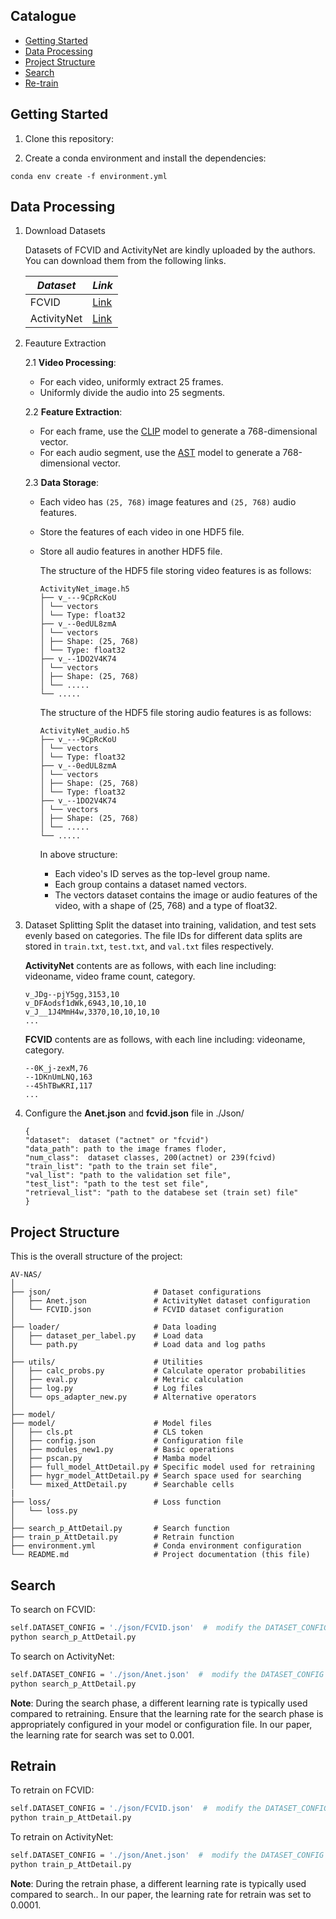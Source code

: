 ## Catalogue
- [Getting Started](#getting-started)
- [Data Processing](#data-processing)
- [Project Structure](#Project-Structure)
- [Search](#Search)
- [Re-train](#Re-train)
## Getting Started
1. Clone this repository:

2. Create a conda environment and install the dependencies:

```
conda env create -f environment.yml
```

## Data Processing
1. Download Datasets

   Datasets of FCVID and ActivityNet are kindly uploaded by the authors. You can download them from the following links.
   
	| *Dataset*   | *Link*                                                   |
	| ----------- | ------------------------------------------------------- |
	| FCVID       | [Link](https://pan.baidu.com/s/1II0DdB_nSMEw7HeDTussmw?pwd=y9ya) |
	| ActivityNet | [Link](https://pan.baidu.com/s/1sgOSPCdlexjDLNz6hqRQwQ?pwd=ss4h) |

2. Feauture Extraction

    2.1 **Video Processing**:
    - For each video, uniformly extract 25 frames.
    - Uniformly divide the audio into 25 segments.

    2.2 **Feature Extraction**:

    - For each frame, use the [CLIP](https://github.com/openai/CLIP) model to generate a 768-dimensional vector.
    - For each audio segment, use the [AST](https://github.com/YuanGongND/ast) model to generate a 768-dimensional vector.

    2.3 **Data Storage**:
    - Each video has `(25, 768)` image features and `(25, 768)` audio features.
    
    - Store the features of each video in one HDF5 file.
    
    - Store all audio features in another HDF5 file.
    
      The structure of the HDF5 file storing video features is as follows:
      ```
      ActivityNet_image.h5
      ├── v_---9CpRcKoU
      │ └── vectors
      │ └── Type: float32
      ├── v_--0edUL8zmA
      │ └── vectors
      │ ├── Shape: (25, 768)
      │ └── Type: float32
      ├── v_--1DO2V4K74
      │ └── vectors
      │ ├── Shape: (25, 768)
      │ └── .....
      └── .....
      ```
      
      The structure of the HDF5 file storing audio features is as follows:
       ```
      ActivityNet_audio.h5
      ├── v_---9CpRcKoU
      │ └── vectors
      │ └── Type: float32
      ├── v_--0edUL8zmA
      │ └── vectors
      │ ├── Shape: (25, 768)
      │ └── Type: float32
      ├── v_--1DO2V4K74
      │ └── vectors
      │ ├── Shape: (25, 768)
      │ └── .....
      └── .....
       ```

	  In above structure:
      - Each video's ID serves as the top-level group name.
      - Each group contains a dataset named vectors.
      - The vectors dataset contains the image or audio features of the video, with a shape of (25, 768) and a type of float32.
    
3. Dataset Splitting
   Split the dataset into training, validation, and test sets evenly based on categories. The file IDs for different data splits are stored in `train.txt`, `test.txt`, and `val.txt` files respectively.
   
   **ActivityNet** contents are as follows, with each line including: videoname, video frame count, category.
   ```
   v_JDg--pjY5gg,3153,10
   v_DFAodsf1dWk,6943,10,10,10
   v_J__1J4MmH4w,3370,10,10,10,10
   ...
   ```

	 **FCVID** contents are as follows, with each line including: videoname, category.
   ```
   --0K_j-zexM,76
   --1DKnUmLNQ,163
   --45hTBwKRI,117
   ...
   ```
   
4. Configure the **Anet.json** and **fcvid.json** file in ./Json/
   ```
   {
   "dataset":  dataset ("actnet" or "fcvid")
   "data_path": path to the image frames floder,
   "num_class":  dataset classes, 200(actnet) or 239(fcivd)
   "train_list": "path to the train set file",
   "val_list": "path to the validation set file",
   "test_list": "path to the test set file",
   "retrieval_list": "path to the databese set (train set) file"
   }
   ```
   

  ## Project Structure

  This is the overall structure of the project:

```
AV-NAS/
│
├── json/               		# Dataset configurations
│   ├── Anet.json				# ActivityNet dataset configuration
│   └── FCVID.json      		# FCVID dataset configuration
│
├── loader/            			# Data loading
│   ├── dataset_per_label.py	# Load data		
│   └── path.py      			# Load data and log paths
│
├── utils/                      # Utilities
│   ├── calc_probs.py           # Calculate operator probabilities
│   ├── eval.py                 # Metric calculation
│   ├── log.py                  # Log files
│   └── ops_adapter_new.py      # Alternative operators
│
├── model/
├── model/                      # Model files
│   ├── cls.pt                  # CLS token
│   ├── config.json             # Configuration file
│   ├── modules_new1.py         # Basic operations
│   ├── pscan.py                # Mamba model
│   ├── full_model_AttDetail.py # Specific model used for retraining
│   ├── hygr_model_AttDetail.py # Search space used for searching
│   └── mixed_AttDetail.py      # Searchable cells
|
├── loss/						# Loss function
│   └── loss.py
│
├── search_p_AttDetail.py       # Search function
├── train_p_AttDetail.py		# Retrain function
├── environment.yml             # Conda environment configuration
└── README.md          			# Project documentation (this file)
```

  ## Search

  To search on FCVID:

  ```bash
  self.DATASET_CONFIG = './json/FCVID.json'  #  modify the DATASET_CONFIG attribute in the Path class located in ./loader/path.py.
  python search_p_AttDetail.py
  ```

  To search on ActivityNet:

  ```bash
  self.DATASET_CONFIG = './json/Anet.json'  #  modify the DATASET_CONFIG attribute in the Path class located in ./loader/path.py.
  python search_p_AttDetail.py
  ```
**Note**: During the search phase, a different learning rate is typically used compared to retraining. Ensure that the learning rate for the search phase is appropriately configured in your model or configuration file. In our paper, the learning rate for search was set to 0.001.


  ## Retrain

  To retrain on FCVID:
  ```bash
  self.DATASET_CONFIG = './json/FCVID.json'  #  modify the DATASET_CONFIG attribute in the CfgSearch class located in train_p_AttDetail.py.
  python train_p_AttDetail.py
  ```
  To retrain on ActivityNet: 
  ```bash
  self.DATASET_CONFIG = './json/Anet.json'  #  modify the DATASET_CONFIG attribute in the CfgSearch class located in train_p_AttDetail.py.
  python train_p_AttDetail.py
  ```

**Note**: During the retrain phase, a different learning rate is typically used compared to search.. In our paper, the learning rate for retrain was set to 0.0001.

